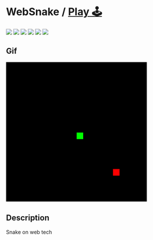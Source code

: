 # WebSnake / [Play 🕹️](https://zalexanninev15.github.io/WebSnake/)

[![](https://img.shields.io/badge/platforms-All_with_Internet-27282D.svg)](https://github.com/Zalexanninev15/WebSnake)
[![](https://img.shields.io/badge/written_on-HTML-E34F26.svg?logo=html5)](https://github.com/Zalexanninev15/WebSnake)
[![](https://img.shields.io/badge/release-v1.0-blue.svg)](https://github.com/Zalexanninev15/WebSnake)
[![](https://img.shields.io/github/last-commit/Zalexanninev15/WebSnake)](https://github.com/Zalexanninev15/WebSnake/commits/main)
[![](https://img.shields.io/badge/license-GPLv3-ligthgreen.svg)](LICENSE)
[![](https://img.shields.io/badge/Donate-FFDD00.svg?logo=buymeacoffee&logoColor=black)](https://z15.neocities.org/donate)

## Gif

![alt](https://github.com/Zalexanninev15/WebSnake/blob/main/demo.gif)

## Description

Snake on web tech
